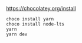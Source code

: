 https://chocolatey.org/install

    choco install yarn 
    choco install node-lts
    yarn 
    yarn dev